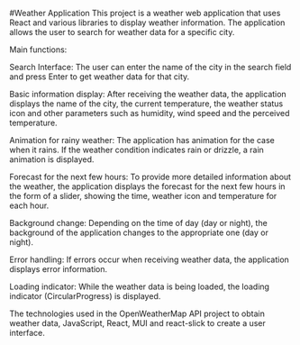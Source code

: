 #Weather Application
This project is a weather web application that uses React and various libraries to display weather information. The application allows the user to search for weather data for a specific city.

Main functions:

Search Interface: The user can enter the name of the city in the search field and press Enter to get weather data for that city.

Basic information display: After receiving the weather data, the application displays the name of the city, the current temperature, the weather status icon and other parameters such as humidity, wind speed and the perceived temperature.

Animation for rainy weather: The application has animation for the case when it rains. If the weather condition indicates rain or drizzle, a rain animation is displayed.

Forecast for the next few hours: To provide more detailed information about the weather, the application displays the forecast for the next few hours in the form of a slider, showing the time, weather icon and temperature for each hour.

Background change: Depending on the time of day (day or night), the background of the application changes to the appropriate one (day or night).

Error handling: If errors occur when receiving weather data, the application displays error information.

Loading indicator: While the weather data is being loaded, the loading indicator (CircularProgress) is displayed.

The technologies used in the OpenWeatherMap API project to obtain weather data, JavaScript, React, MUI and react-slick to create a user interface.
